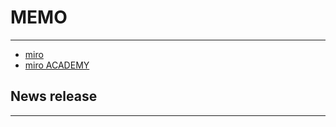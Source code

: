 # __MEMO__  
_ _ _  
* [miro](https://miro.com/ja/index/)
* [miro ACADEMY](https://academy.miro.com/)

## __News release__  
_ _ _  
